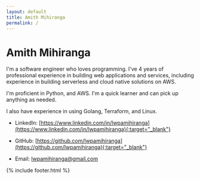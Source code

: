 ```yaml
---
layout: default
title: Amith Mihiranga 
permalink: /
---
```


# Amith Mihiranga 

I'm a software engineer who loves programming. I've 4 years of professional experience in building web applications and services, including experience in building serverless and cloud native solutions on AWS. 

I'm proficient in Python, and AWS. I'm a quick learner and can pick up anything as needed.

I also have experience in using Golang, Terraform, and Linux.

- LinkedIn: [https://www.linkedin.com/in/lwpamihiranga](https://www.linkedin.com/in/lwpamihiranga){:target="_blank"}

- GitHub: [https://github.com/lwpamihiranga](https://github.com/lwpamihiranga){:target="_blank"}

- Email: [lwpamihiranga@gmail.com](mailto:lwpamihiranga@gmail.com)

{% include footer.html %}